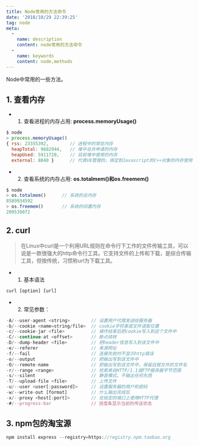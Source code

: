 ```yaml
---
title: Node常用的方法命令
date: '2018/10/29 22:39:25'
tag: node
meta:
  -
    name: description
    content: node常用的方法命令
  -
    name: keywords
    content: node,methods
---
```

Node中常用的一些方法。
<!-- more -->

## 1. 查看内存
* 1. 查看进程的内存占用: **process.memoryUsage()**
```js
$ node
> process.memoryUsage()
{ rss: 23355392,        // 进程中的常驻内存
  heapTotal: 9682944,   // 堆中总共申请的内存
  heapUsed: 5911720,    // 目前堆中使用的内存
  external: 8840 }      // 代表V8管理的，绑定到Javascript的C++对象的内存使用情况
```

* 2. 查看系统的内存占用: **os.totalmem()**和**os.freemem()**
```js
$ node
> os.totalmem()      // 系统的总内存
8589934592
> os.freemem()       // 系统的闲置内存
209539072
```

## 2. curl
> 在Linux中curl是一个利用URL规则在命令行下工作的文件传输工具，可以说是一款很强大的http命令行工具。它支持文件的上传和下载，是综合传输工具，但按传统，习惯称url为下载工具。
* 1. 基本语法
```js
curl [option] [url]
```

* 2. 常见参数：
```js
-A/--user-agent <string>        // 设置用户代理发送给服务器
-b/--cookie <name=string/file>  // cookie字符串或文件读取位置
-c/--cookie-jar <file>          // 操作结束后把cookie写入到这个文件中
-C/--continue-at <offset>       // 断点续转
-D/--dump-header <file>         // 把header信息写入到该文件中
-e/--referer                    // 来源网址
-f/--fail                       // 连接失败时不显示http错误
-o/--output                     // 把输出写到该文件中
-O/--remote-name                // 把输出写到该文件中，保留远程文件的文件名
-r/--range <range>              // 检索来自HTTP/1.1或FTP服务器字节范围
-s/--silent                     // 静音模式。不输出任何东西
-T/--upload-file <file>         // 上传文件
-u/--user <user[:password]>     // 设置服务器的用户和密码
-w/--write-out [format]         // 什么输出完成后
-x/--proxy <host[:port]>        // 在给定的端口上使用HTTP代理
-#/--progress-bar               // 进度条显示当前的传送状态
```

## 3. npm包的淘宝源
```js
npm install express --registry=https://registry.npm.taobao.org
```
